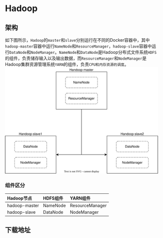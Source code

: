 # Hadoop
## 架构
如下图所示，`Hadoop`的`master`和`slave`分别运行在不同的Docker容器中，其中`hadoop-master`容器中运行`NameNode`和`ResourceManager`，`hadoop-slave`容器中运行`DataNode`和`NodeManager`。`NameNode`和`DataNode`是Hadoop分布式文件系统`HDFS`的组件，负责储存输入以及输出数据，而`ResourceManager`和`NodeManager`是Hadoop集群资源管理系统`YARN`的组件，负责`CPU和内存资源的调度`。  
![hadoop](/images/hadoop.drawio.svg)  
  
### 组件区分
|Hadoop节点|HDFS组件|YARN组件|
|:----|:----|:----|
|hadoop-master|NameNode|ResourceManager|
|hadoop-slave|DataNode|NodeManager|

## 下载地址
